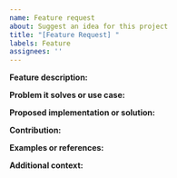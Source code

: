 ```yaml
---
name: Feature request
about: Suggest an idea for this project
title: "[Feature Request] "
labels: Feature
assignees: ''
---
```


**Feature description:** 
<!-- A clear and concise description of the feature you would like to see implemented in protoc-gen-validate.-->

**Problem it solves or use case:** 
<!-- Explain the problem this feature would solve or the use case it addresses, and how it would benefit users of protoc-gen-validate.-->

**Proposed implementation or solution:** 
<!-- If you have a suggestion on how this feature can be implemented or any ideas on the solution, please describe them here.-->

**Contribution:**
<!--Describe how you would like to contribute this feature to the project. If you are willing to implement the feature yourself, please indicate that here. If you are not willing to implement it yourself, please indicate if you would be willing to help others implement it.-->

**Examples or references:** 
<!-- If applicable, provide examples or references to similar features in other libraries or tools.-->

**Additional context:** 
<!-- Add any other context or information about the feature request here.-->
